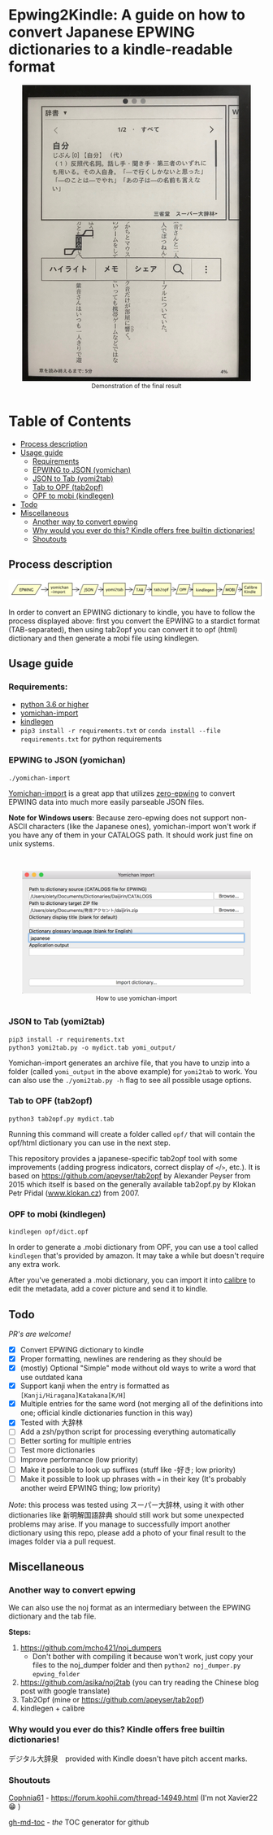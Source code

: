 # Epwing2Kindle: A guide on how to convert Japanese EPWING dictionaries to a kindle-readable format

<p align="center">
<img src="images/demo.jpeg" alt="Result demonstration" width="450" /><br/>
<sup>Demonstration of the final result</sup>
</p>

# Table of Contents

* [Process description](#process-description)
* [Usage guide](#usage-guide)
	* [Requirements](#requirements)
	* [EPWING to JSON (yomichan)](#epwing-to-json-yomichan)
	* [JSON to Tab (yomi2tab)](#json-to-tab-yomi2tab)
	* [Tab to OPF (tab2opf)](#tab-to-opf-tab2opf)
	* [OPF to mobi (kindlegen)](#opf-to-mobi-kindlegen)
* [Todo](#todo)
* [Miscellaneous](#miscellaneous)
	* [Another way to convert epwing](#another-way-to-convert-epwing)
	* [Why would you ever do this? Kindle offers free builtin dictionaries!](#why-would-you-ever-do-this-kindle-offers-free-builtin-dictionaries)
	* [Shoutouts](#shoutouts)


## Process description

![Process flowchart](images/flowchart.svg)

In order to convert an EPWING dictionary to kindle, you have to follow the process displayed above: first you convert the EPWING to a stardict format (TAB-separated), then using tab2opf you can convert it to opf (html) dictionary and then generate a mobi file using kindlegen.

## Usage guide

### Requirements: 

- [python 3.6 or higher](https://www.python.org/)
- [yomichan-import](https://foosoft.net/projects/yomichan-import/)
- [kindlegen](https://www.amazon.com/gp/feature.html?docId=1000765211)
- `pip3 install -r requirements.txt` or `conda install --file requirements.txt` for python requirements

### EPWING to JSON (yomichan)

```
./yomichan-import
```
[Yomichan-import](https://github.com/FooSoft/yomichan-import/) is a great app that utilizes [zero-epwing](https://github.com/FooSoft/zero-epwing) to convert EPWING data into much more easily parseable JSON files.

**Note for Windows users**: Because zero-epwing does not support non-ASCII characters (like the Japanese ones), yomichan-import won't work if you have any of them in your CATALOGS path. It should work just fine on unix systems.

<br>
<p align="center">
<img src="images/yomichan-import.png" alt="Result demonstration" width="450" /></br>
<sup>How to use yomichan-import</sup>
</p>

### JSON to Tab (yomi2tab)

```
pip3 install -r requirements.txt
python3 yomi2tab.py -o mydict.tab yomi_output/
```

Yomichan-import generates an archive file, that you have to unzip into a folder (called `yomi_output` in the above example) for `yomi2tab` to work. You can also use the `./yomi2tab.py -h` flag to see all possible usage options.

### Tab to OPF (tab2opf)

```
python3 tab2opf.py mydict.tab
```

Running this command will create a folder called `opf/` that will contain the opf/html dictionary you can use in the next step.

This repository provides a japanese-specific tab2opf tool with some improvements (adding progress indicators, correct display of `<`/`>`, etc.). It is based on https://github.com/apeyser/tab2opf by Alexander Peyser from 2015 which itself is based on the generally available tab2opf.py by Klokan Petr Přidal (www.klokan.cz) from 2007.

### OPF to mobi (kindlegen)

```
kindlegen opf/dict.opf
```

In order to generate a .mobi dictionary from OPF, you can use a tool called `kindlegen` that's provided by amazon. It may take a while but doesn't require any extra work.

After you've generated a .mobi dictionary, you can import it into [calibre](https://calibre-ebook.com) to edit the metadata, add a cover picture and send it to kindle.

## Todo

*PR's are welcome!*

- [x] Convert EPWING dictionary to kindle
- [x] Proper formatting, newlines are rendering as they should be
- [x] \(mostly) Optional "Simple" mode without old ways to write a word that use outdated kana 
- [x] Support kanji when the entry is formatted as `[Kanji/Hiragana]Katakana[K/H]`
- [x] Multiple entries for the same word (not merging all of the definitions into one; official kindle dictionaries function in this way)
- [x] Tested with 大辞林
- [ ] Add a zsh/python script for processing everything automatically
- [ ] Better sorting for multiple entries
- [ ] Test more dictionaries 
- [ ] Improve performance (low priority)
- [ ] Make it possible to look up suffixes (stuff like -好き; low priority)
- [ ] Make it possible to look up phrases with `=` in their key (It's probably another weird EPWING thing; low priority)

*Note*: this process was tested using スーパー大辞林, using it with other dictionaries like 新明解国語辞典 should still work but some unexpected problems may arise. If you manage to successfully import another dictionary using this repo, please add a photo of your final result to the images folder via a pull request.

## Miscellaneous

### Another way to convert epwing

We can also use the noj format as an intermediary between the EPWING dictionary and the tab file. 

**Steps:**

1. https://github.com/mcho421/noj_dumpers
	*  Don't bother with compiling it because won't work, just copy your files to the noj_dumper folder and then `python2 noj_dumper.py epwing_folder`
2. https://github.com/asika/noj2tab (you can try reading the Chinese blog post with google translate)
3. Tab2Opf (mine or https://github.com/apeyser/tab2opf)
4. kindlegen + calibre

### Why would you ever do this? Kindle offers free builtin dictionaries!

デジタル大辞泉　provided with Kindle doesn't have pitch accent marks.

### Shoutouts

[Cophnia61](https://forum.koohii.com/user-4654.html) - https://forum.koohii.com/thread-14949.html (I'm not Xavier22 😁 )

[gh-md-toc](https://github.com/ekalinin/github-markdown-toc) - *the* TOC generator for github
